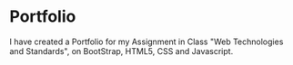 # Portfolio
I have created a Portfolio for my Assignment in Class "Web Technologies and Standards", on BootStrap, HTML5, CSS and Javascript.
